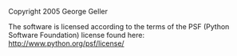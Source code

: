 Copyright 2005 George Geller

The software is licensed according to the terms of the PSF (Python Software Foundation) license found here: http://www.python.org/psf/license/